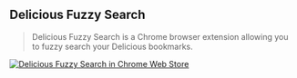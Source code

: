 ## Delicious Fuzzy Search

> Delicious Fuzzy Search is a Chrome browser extension allowing you to fuzzy search your Delicious bookmarks.


[![Delicious Fuzzy Search in Chrome Web Store](chrome-store)](https://chrome.google.com/webstore/detail/delicious-fuzzy-search/admielcppgdcffpolmblgophieneodgl)


[chrome-store]: https://developer.chrome.com/webstore/images/ChromeWebStore_Badge_v2_496x150.png "Delicious Fuzzy Search in Chrome Web Store"
